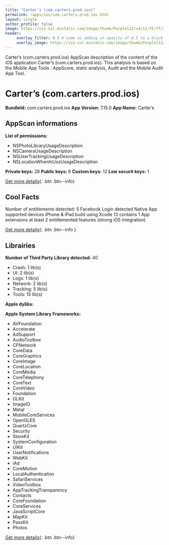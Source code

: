 ```yaml
---
title: "Carter’s (com.carters.prod.ios)"
permalink: /apps/ios/com.carters.prod.ios.html
layout: single
author_profile: false
image: https://is1-ssl.mzstatic.com/image/thumb/Purple112/v4/11/f5/ff/11f5ff77-9576-1a50-0d5d-4403bf604830/AppIcon-1x_U007emarketing-0-7-0-sRGB-85-220.png/512x512bb.jpg
header: 
     overlay_filter: 0.5 # same as adding an opacity of 0.5 to a black background
     overlay_image: https://is1-ssl.mzstatic.com/image/thumb/Purple112/v4/11/f5/ff/11f5ff77-9576-1a50-0d5d-4403bf604830/AppIcon-1x_U007emarketing-0-7-0-sRGB-85-220.png/512x512bb.jpg
---
```

Carter’s (com.carters.prod.ios) AppScan description of the content of the iOS application Carter’s (com.carters.prod.ios). This analysis is based on the Mobile App Tools : AppScore, static analysis, Audit and the Mobile Audit App Tool.

# Carter’s (com.carters.prod.ios)

**BundleId:** com.carters.prod.ios
**App Version:** 7.15.0
**App Name:** Carter’s


## AppScan informations 

**List of permissions:** 
- NSPhotoLibraryUsageDescription
- NSCameraUsageDescription
- NSUserTrackingUsageDescription
- NSLocationWhenInUseUsageDescription
  
  
**Private keys:** 28
**Public keys:** 6
**Custom keys:** 12
**Low securit keys:** 1
  
[Get more details](/pricing.html){: .btn .btn--info}

## Cool Facts

Number of entitlements detected: 5
Facebook Login detected
Native App
supported devices iPhone & iPad
build using Xcode 13
contains 1 App extensions
at least 2 entitlemented features (strong iOS integration)
  
[Get more details](/pricing.html){: .btn .btn--info }

## Librairies 
**Number of Third Party Library detected:** 40
- Crash: 1 lib(s)
- UI: 2 lib(s)
- Logs: 1 lib(s)
- Network: 2 lib(s)
- Tracking: 5 lib(s)
- Tools: 15 lib(s)


**Apple dylibs:**


**Apple System Library Frameworks:**
- AVFoundation
- Accelerate
- AdSupport
- AudioToolbox
- CFNetwork
- CoreData
- CoreGraphics
- CoreImage
- CoreLocation
- CoreMedia
- CoreTelephony
- CoreText
- CoreVideo
- Foundation
- GLKit
- ImageIO
- Metal
- MobileCoreServices
- OpenGLES
- QuartzCore
- Security
- StoreKit
- SystemConfiguration
- UIKit
- UserNotifications
- WebKit
- iAd
- CoreMotion
- LocalAuthentication
- SafariServices
- VideoToolbox
- AppTrackingTransparency
- Contacts
- CoreFoundation
- CoreServices
- JavaScriptCore
- MapKit
- PassKit
- Photos


  
[Get more details](/pricing.html){: .btn .btn--info}

